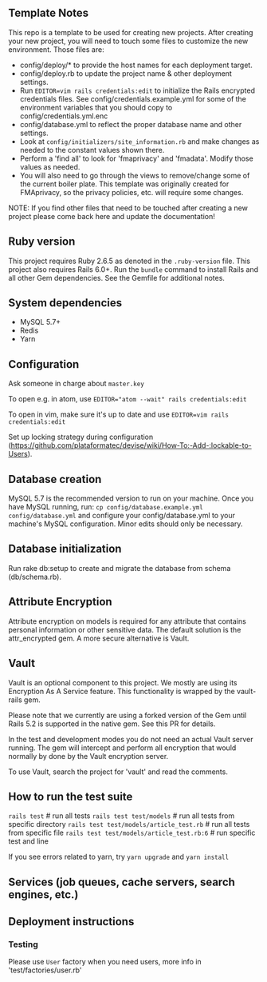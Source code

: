 ## Template Notes
This repo is a template to be used for creating new projects. After creating your new project, you will need to touch some files to customize the new environment. Those files are:
- config/deploy/* to provide the host names for each deployment target.
- config/deploy.rb to update the project name & other deployment settings.
- Run `EDITOR=vim rails credentials:edit` to initialize the Rails encrypted
  credentials files. See config/credentials.example.yml for some of the
  environment variables that you should copy to config/credentials.yml.enc
- config/database.yml to reflect the proper database name and other settings.
- Look at `config/initializers/site_information.rb` and make changes as needed
  to the constant values shown there.
- Perform a 'find all' to look for 'fmaprivacy' and 'fmadata'. Modify those
  values as needed.
- You will also need to go through the views to remove/change some of the
  current boiler plate. This template was originally created for FMAprivacy, so
  the privacy policies, etc. will require some changes.

NOTE: If you find other files that need to be touched after creating a new project please come back here and update the documentation!

## Ruby version
This project requires Ruby 2.6.5 as denoted in the `.ruby-version` file. This project also requires Rails 6.0+. Run the `bundle` command to install Rails and all other Gem dependencies. See the Gemfile for additional notes.

## System dependencies
  - MySQL 5.7+
  - Redis
  - Yarn

## Configuration
Ask someone in charge about `master.key`

To open e.g. in atom, use `EDITOR="atom --wait" rails credentials:edit`

To open in vim, make sure it's up to date and use `EDITOR=vim rails credentials:edit`

Set up locking strategy during configuration (https://github.com/plataformatec/devise/wiki/How-To:-Add-:lockable-to-Users).
## Database creation

MySQL 5.7 is the recommended version to run on your machine. Once you have MySQL running, run:
  `cp config/database.example.yml config/database.yml`
and configure your config/database.yml to your machine's MySQL configuration. Minor edits should only be necessary.

## Database initialization
Run rake db:setup to create and migrate the database from schema (db/schema.rb).

## Attribute Encryption
Attribute encryption on models is required for any attribute that contains personal information or other sensitive data. The default solution is the attr_encrypted gem. A more secure alternative is Vault.

## Vault
Vault is an optional component to this project. We mostly are using its Encryption As A Service feature. This functionality is wrapped by the vault-rails gem.

Please note that we currently are using a forked version of the Gem until Rails 5.2 is supported in the native gem. See this PR for details.

In the test and development modes you do not need an actual Vault server running. The gem will intercept and perform all encryption that would normally by done by the Vault encryption server.

To use Vault, search the project for 'vault' and read the comments.

## How to run the test suite
  `rails test` # run all tests
  `rails test test/models` # run all tests from specific directory
  `rails test test/models/article_test.rb` # run all tests from specific file
  `rails test test/models/article_test.rb:6` # run specific test and line

If you see errors related to yarn, try `yarn upgrade` and `yarn install`

## Services (job queues, cache servers, search engines, etc.)

## Deployment instructions

### Testing
Please use `User` factory when you need users, more info in 'test/factories/user.rb'
